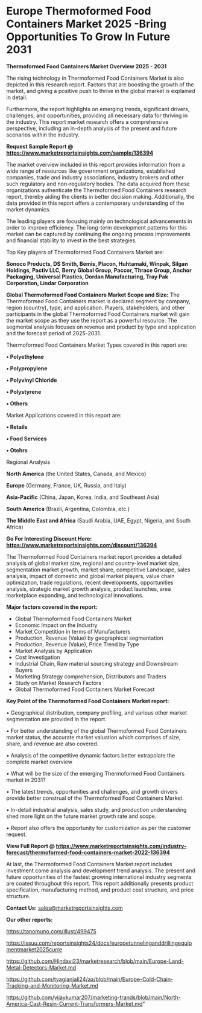  # Europe Thermoformed Food Containers Market 2025 -Bring Opportunities To Grow In Future 2031

<Strong> Thermoformed Food Containers Market Overview 2025 - 2031</strong>

The rising technology in Thermoformed Food Containers Market is also depicted in this research report. Factors that are boosting the growth of the market, and giving a positive push to thrive in the global market is explained in detail.

Furthermore, the report highlights on emerging trends, significant drivers, challenges, and opportunities, providing all necessary data for thriving in the industry. This report market research offers a comprehensive perspective, including an in-depth analysis of the present and future scenarios within the industry.

<strong>Request Sample Report @ <a href=https://www.marketreportsinsights.com/sample/136394>https://www.marketreportsinsights.com/sample/136394</a></strong>

The market overview included in this report provides information from a wide range of resources like government organizations, established companies, trade and industry associations, industry brokers and other such regulatory and non-regulatory bodies. The data acquired from these organizations authenticate the Thermoformed Food Containers research report, thereby aiding the clients in better decision making. Additionally, the data provided in this report offers a contemporary understanding of the market dynamics.

The leading players are focusing mainly on technological advancements in order to improve efficiency. The long-term development patterns for this market can be captured by continuing the ongoing process improvements and financial stability to invest in the best strategies.

Top Key players of Thermoformed Food Containers Market are:

<strong>Sonoco Products, DS Smith, Bemis, Placon, Huhtamaki, Winpak, Silgan Holdings, Pactiv LLC, Berry Global Group, Paccor, Thrace Group, Anchor Packaging, Universal Plastics, Dordan Manufacturing, Tray Pak Corporation, Lindar Corporation</strong>

<strong><b>Global Thermoformed Food Containers Market Scope and Size:</b></strong>
The Thermoformed Food Containers market is declared segment by company, region (country), type, and application. Players, stakeholders, and other participants in the global Thermoformed Food Containers market will gain the market scope as they use the report as a powerful resource. The segmental analysis focuses on revenue and product by type and application and the forecast period of 2025-2031.

Thermoformed Food Containers Market Types covered in this report are:

<strong>• Polyethylene

• Polypropylene

• Polyvinyl Chloride

• Polystyrene

• Others</strong>

Market Applications covered in this report are:

<strong>• Retails

• Food Services

• Otehrs</strong> 

Regional Analysis

<strong>North America</strong> (the United States, Canada, and Mexico)

<strong>Europe</strong> (Germany, France, UK, Russia, and Italy)

<strong>Asia-Pacific</strong> (China, Japan, Korea, India, and Southeast Asia)

<strong>South America</strong> (Brazil, Argentina, Colombia, etc.)

<strong>The Middle East and Africa</strong> (Saudi Arabia, UAE, Egypt, Nigeria, and South Africa)

<strong>Go For Interesting Discount Here: <a href=https://www.marketreportsinsights.com/discount/136394>https://www.marketreportsinsights.com/discount/136394</a></strong>

The Thermoformed Food Containers market report provides a detailed analysis of global market size, regional and country-level market size, segmentation market growth, market share, competitive Landscape, sales analysis, impact of domestic and global market players, value chain optimization, trade regulations, recent developments, opportunities analysis, strategic market growth analysis, product launches, area marketplace expanding, and technological innovations.

<strong><b>Major factors covered in the report:</b></strong>
<ul>
  <li>Global Thermoformed Food Containers Market </li>
  <li>Economic Impact on the Industry</li>
  <li>Market Competition in terms of Manufacturers</li>
  <li>Production, Revenue (Value) by geographical segmentation</li>
  <li>Production, Revenue (Value), Price Trend by Type</li>
  <li>Market Analysis by Application</li>
  <li>Cost Investigation</li>
  <li>Industrial Chain, Raw material sourcing strategy and Downstream Buyers</li>
  <li>Marketing Strategy comprehension, Distributors and Traders</li>
  <li>Study on Market Research Factors</li>
  <li>Global Thermoformed Food Containers Market Forecast</li>
</ul>

<strong><b>Key Point of the Thermoformed Food Containers Market report:</b></strong>

• Geographical distribution, company profiling, and various other market segmentation are provided in the report.

• For better understanding of the global Thermoformed Food Containers market status, the accurate market valuation which comprises of size, share, and revenue are also covered.

• Analysis of the competitive dynamic factors better extrapolate the complete market overview

• What will be the size of the emerging Thermoformed Food Containers market in 2031?

• The latest trends, opportunities and challenges, and growth drivers provide better construal of the Thermoformed Food Containers Market.

• In-detail industrial analysis, sales study, and production understanding shed more light on the future market growth rate and scope.

• Report also offers the opportunity for customization as per the customer request.

<strong><b>View Full Report @ <a href=https://www.marketreportsinsights.com/industry-forecast/thermoformed-food-containers-market-2022-136394>https://www.marketreportsinsights.com/industry-forecast/thermoformed-food-containers-market-2022-136394</a></b></strong>


At last, the Thermoformed Food Containers Market report includes investment come analysis and development trend analysis. The present and future opportunities of the fastest growing international industry segments are coated throughout this report. This report additionally presents product specification, manufacturing method, and product cost structure, and price structure.

<strong>Contact Us:</strong>
sales@marketreportsinsights.com

<strong>Our other reports:</strong>

<a href=https://tanomuno.com/illust/499475>https://tanomuno.com/illust/499475</a>

<a href=https://issuu.com/reportsinsights24/docs/europetunnelinganddrillingequipmentmarket2025curre>https://issuu.com/reportsinsights24/docs/europetunnelinganddrillingequipmentmarket2025curre</a>

<a href=https://github.com/Hindavi23/marketresearch/blob/main/Europe-Land-Metal-Detectors-Market.md>https://github.com/Hindavi23/marketresearch/blob/main/Europe-Land-Metal-Detectors-Market.md</a>

<a href=https://github.com/tyagianjali24/aa/blob/main/Europe-Cold-Chain-Tracking-and-Monitoring-Market.md>https://github.com/tyagianjali24/aa/blob/main/Europe-Cold-Chain-Tracking-and-Monitoring-Market.md</a>

<a href=https://github.com/vijaykumar207/marketing-trands/blob/main/North-America-Cast-Resin-Current-Transformers-Market.md>https://github.com/vijaykumar207/marketing-trands/blob/main/North-America-Cast-Resin-Current-Transformers-Market.md</a>"
